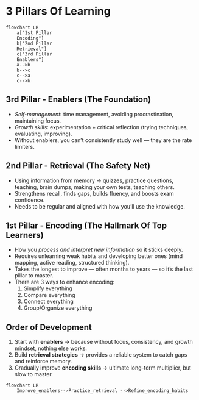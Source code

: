 # 3 Pillars Of Learning

```mermaid
flowchart LR
	a["1st Pillar
	Encoding"]
	b["2nd Pillar
	Retrieval"]
	c["3rd Pillar
	Enablers"]
	a-->b
	b-->c
	c-->a
	c-->b
```

## 3rd Pillar - Enablers (The Foundation)
- _Self-management_: time management, avoiding procrastination, maintaining focus.
- _Growth skills_: experimentation + critical reflection (trying techniques, evaluating, improving).
- Without enablers, you can’t consistently study well — they are the rate limiters.

## 2nd Pillar - Retrieval (The Safety Net)
- Using information from memory → quizzes, practice questions, teaching, brain dumps, making your own tests, teaching others.
- Strengthens recall, finds gaps, builds fluency, and boosts exam confidence.
- Needs to be regular and aligned with how you’ll use the knowledge.

## 1st Pillar - Encoding (The Hallmark Of Top Learners)
- How you _process and interpret new information_ so it sticks deeply.
- Requires unlearning weak habits and developing better ones (mind mapping, active reading, structured thinking).
- Takes the longest to improve — often months to years — so it’s the last pillar to master.
- There are 3 ways to enhance encoding:
	1. Simplify everything
	2. Compare everything
	3. Connect everything
	4. Group/Organize everything

## Order of Development
1. Start with **enablers** → because without focus, consistency, and growth mindset, nothing else works.
2. Build **retrieval strategies** → provides a reliable system to catch gaps and reinforce memory.
3. Gradually improve **encoding skills** → ultimate long-term multiplier, but slow to master.

```mermaid
flowchart LR
	Improve_enablers-->Practice_retrieval -->Refine_encoding_habits
```
